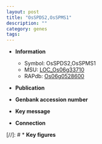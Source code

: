 ```yaml
---
layout: post
title: "OsSPDS2,OsSPMS1"
description: ""
category: genes
tags: 
---
```


* **Information**  
    + Symbol: OsSPDS2,OsSPMS1  
    + MSU: [LOC_Os06g33710](http://rice.uga.edu/cgi-bin/ORF_infopage.cgi?orf=LOC_Os06g33710)  
    + RAPdb: [Os06g0528600](http://rapdb.dna.affrc.go.jp/viewer/gbrowse_details/irgsp1?name=Os06g0528600)  

* **Publication**  

* **Genbank accession number**  

* **Key message**  

* **Connection**  

[//]: # * **Key figures**  


